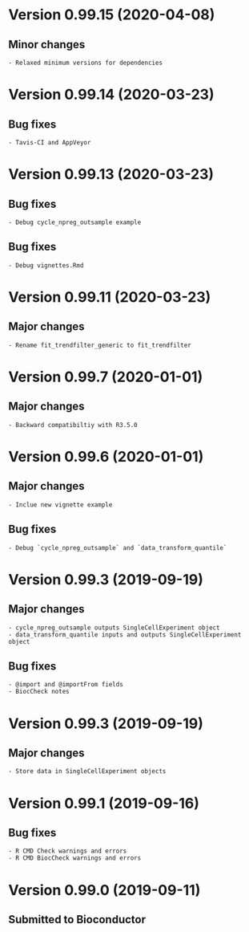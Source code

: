 # Version 0.99.15 (2020-04-08)
## Minor changes
    - Relaxed minimum versions for dependencies

# Version 0.99.14 (2020-03-23)
## Bug fixes 
    - Tavis-CI and AppVeyor 

# Version 0.99.13 (2020-03-23)
## Bug fixes 
    - Debug cycle_npreg_outsample example

## Bug fixes 
    - Debug vignettes.Rmd

# Version 0.99.11 (2020-03-23)
## Major changes
    - Rename fit_trendfilter_generic to fit_trendfilter

# Version 0.99.7 (2020-01-01)
## Major changes
    - Backward compatibiltiy with R3.5.0

# Version 0.99.6 (2020-01-01)
## Major changes
    - Inclue new vignette example
## Bug fixes
    - Debug `cycle_npreg_outsample` and `data_transform_quantile`

# Version 0.99.3 (2019-09-19)
## Major changes
    - cycle_npreg_outsample outputs SingleCellExperiment object
    - data_transform_quantile inputs and outputs SingleCellExperiment object
## Bug fixes
    - @import and @importFrom fields
    - BiocCheck notes

# Version 0.99.3 (2019-09-19)
## Major changes
    - Store data in SingleCellExperiment objects

# Version 0.99.1 (2019-09-16)
## Bug fixes
    - R CMD Check warnings and errors
    - R CMD BiocCheck warnings and errors

# Version 0.99.0 (2019-09-11)
## Submitted to Bioconductor

